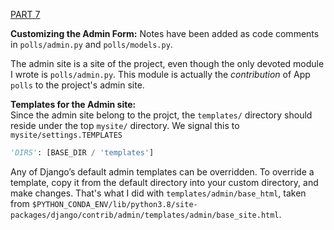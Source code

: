 [PART 7](https://docs.djangoproject.com/en/3.2/intro/tutorial07/)

**Customizing the Admin Form:**
Notes have been added as code comments in `polls/admin.py` and `polls/models.py`.

The admin site is a site of the project, even though the only devoted module I wrote is `polls/admin.py`.
This module is actually the _contribution_ of App `polls` to the project's admin site.

**Templates for the Admin site:**  
Since the admin site belong to the projct, the `templates/` directory should reside under the top
`mysite/` directory. We signal this to `mysite/settings.TEMPLATES`
```python
'DIRS': [BASE_DIR / 'templates']
```
Any of Django’s default admin templates can be overridden. To override a template, copy it from the
default directory into your custom directory, and make changes. That's what I did with
`templates/admin/base_html`, taken from 
`$PYTHON_CONDA_ENV/lib/python3.8/site-packages/django/contrib/admin/templates/admin/base_site.html`.
